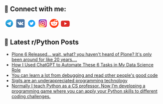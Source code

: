 ## 🔎 Connect with me:
[<img src="https://github.com/bullbesh/bullbesh/blob/main/images/Telegram.png" width="32" height="32" />](https://t.me/bullbesh)
[<img src="https://github.com/bullbesh/bullbesh/blob/main/images/VK.png" width="32" height="32" />](https://vk.com/bullbesh)
[<img src="https://github.com/bullbesh/bullbesh/blob/main/images/Twitter.png" width="32" height="32" />](https://twitter.com/bullbesh1)
[<img src="https://github.com/bullbesh/bullbesh/blob/main/images/Instagram.png" width="32" height="32" />](https://www.instagram.com/bullbesh)
[<img src="https://github.com/bullbesh/bullbesh/blob/main/images/Reddit.png" width="32" height="32" />](https://www.reddit.com/user/bullbesh)
[<img src="https://github.com/bullbesh/bullbesh/blob/main/images/YouTube.png" width="32" height="32" />](https://www.youtube.com/channel/UCtfjRs6uzgq5mfm8S06WTcg)

## 📕 Latest r/Python Posts
<!-- BLOG-POST-LIST:START -->
- [Plone 6 Released... wait, what? you haven&#39;t heard of Plone? It&#39;s only been around for like 20 years....](https://www.reddit.com/r/Python/comments/zqt2ng/plone_6_released_wait_what_you_havent_heard_of/)
- [How I Used ChatGPT to Automate These 6 Tasks in My Data Science Role](https://www.reddit.com/r/Python/comments/zqrynk/how_i_used_chatgpt_to_automate_these_6_tasks_in/)
- [You can learn a lot from debugging and read other people&#39;s good code](https://www.reddit.com/r/Python/comments/zqrrq6/you_can_learn_a_lot_from_debugging_and_read_other/)
- [Sigils are an underappreciated programming technology](https://www.reddit.com/r/Python/comments/zqptcw/sigils_are_an_underappreciated_programming/)
- [Normally I teach Python as a CS professor. Now I’m developing a programming game where you can apply your Python skills to different coding challenges.](https://www.reddit.com/r/Python/comments/zqpnm5/normally_i_teach_python_as_a_cs_professor_now_im/)
<!-- BLOG-POST-LIST:END -->
